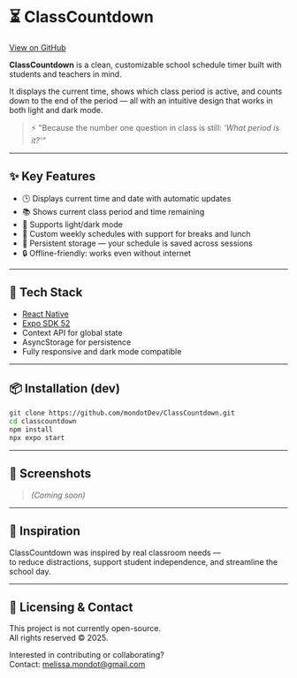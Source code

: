 # ⏳ ClassCountdown  
[View on GitHub](https://github.com/mondotDev/ClassCountdown)

**ClassCountdown** is a clean, customizable school schedule timer built with students and teachers in mind.

It displays the current time, shows which class period is active, and counts down to the end of the period — all with an intuitive design that works in both light and dark mode.

> ⚡ "Because the number one question in class is still: *'What period is it?'"*

---

## ✨ Key Features

- 🕒 Displays current time and date with automatic updates  
- 📚 Shows current class period and time remaining  
- 🌙 Supports light/dark mode  
- 📆 Custom weekly schedules with support for breaks and lunch  
- 💾 Persistent storage — your schedule is saved across sessions  
- 🔒 Offline-friendly: works even without internet  

---

## 🚀 Tech Stack

- [React Native](https://reactnative.dev/)  
- [Expo SDK 52](https://docs.expo.dev/)  
- Context API for global state  
- AsyncStorage for persistence  
- Fully responsive and dark mode compatible  

---

## 📦 Installation (dev)

```bash
git clone https://github.com/mondotDev/ClassCountdown.git
cd classcountdown
npm install
npx expo start
```

---

## 📱 Screenshots

> *(Coming soon)*

---

## 🧠 Inspiration

ClassCountdown was inspired by real classroom needs —  
to reduce distractions, support student independence, and streamline the school day.

---

## 🔐 Licensing & Contact

This project is not currently open-source.  
All rights reserved ©️ 2025.

Interested in contributing or collaborating?  
Contact: [melissa.mondot@gmail.com](mailto:melissa.mondot@gmail.com)